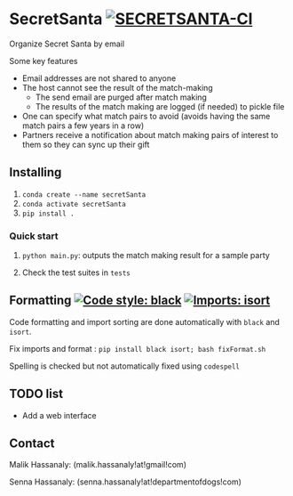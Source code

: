 # SecretSanta [![SECRETSANTA-CI](https://github.com/malihass/secretSanta/actions/workflows/ci.yml/badge.svg)](https://github.com/malihass/secretSanta/actions/workflows/ci.yml) 
Organize Secret Santa by email

Some key features
- Email addresses are not shared to anyone
- The host cannot see the result of the match-making
  - The send email are purged after match making
  - The results of the match making are logged (if needed) to pickle file
- One can specify what match pairs to avoid (avoids having the same match pairs a few years in a row)
- Partners receive a notification about match making pairs of interest to them so they can sync up their gift

## Installing

1. `conda create --name secretSanta`
2. `conda activate secretSanta`
3. `pip install .`

### Quick start

1. `python main.py`: outputs the match making result for a sample party

2. Check the test suites in `tests`

## Formatting [![Code style: black](https://img.shields.io/badge/code%20style-black-000000.svg)](https://github.com/psf/black) [![Imports: isort](https://img.shields.io/badge/%20imports-isort-%231674b1?style=flat&labelColor=ef8336)](https://pycqa.github.io/isort/)

Code formatting and import sorting are done automatically with `black` and `isort`. 

Fix imports and format : `pip install black isort; bash fixFormat.sh`

Spelling is checked but not automatically fixed using `codespell`

## TODO list
- Add a web interface

## Contact

Malik Hassanaly: (malik.hassanaly!at!gmail!com)

Senna Hassanaly: (senna.hassanaly!at!departmentofdogs!com)

